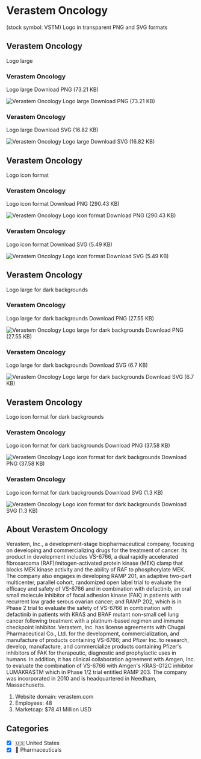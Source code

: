 # Verastem Oncology
 (stock symbol: VSTM) Logo in transparent PNG and SVG formats

## Verastem Oncology
 Logo large

### Verastem Oncology
 Logo large Download PNG (73.21 KB)

![Verastem Oncology
 Logo large Download PNG (73.21 KB)](/img/orig/VSTM_BIG-7169ab6c.png)

### Verastem Oncology
 Logo large Download SVG (16.82 KB)

![Verastem Oncology
 Logo large Download SVG (16.82 KB)](/img/orig/VSTM_BIG-fc64486c.svg)

## Verastem Oncology
 Logo icon format

### Verastem Oncology
 Logo icon format Download PNG (290.43 KB)

![Verastem Oncology
 Logo icon format Download PNG (290.43 KB)](/img/orig/VSTM-ed71915d.png)

### Verastem Oncology
 Logo icon format Download SVG (5.49 KB)

![Verastem Oncology
 Logo icon format Download SVG (5.49 KB)](/img/orig/VSTM-e21c68c6.svg)

## Verastem Oncology
 Logo large for dark backgrounds

### Verastem Oncology
 Logo large for dark backgrounds Download PNG (27.55 KB)

![Verastem Oncology
 Logo large for dark backgrounds Download PNG (27.55 KB)](/img/orig/VSTM_BIG.D-36507078.png)

### Verastem Oncology
 Logo large for dark backgrounds Download SVG (6.7 KB)

![Verastem Oncology
 Logo large for dark backgrounds Download SVG (6.7 KB)](/img/orig/VSTM_BIG.D-ad534e1b.svg)

## Verastem Oncology
 Logo icon format for dark backgrounds

### Verastem Oncology
 Logo icon format for dark backgrounds Download PNG (37.58 KB)

![Verastem Oncology
 Logo icon format for dark backgrounds Download PNG (37.58 KB)](/img/orig/VSTM.D-c308da71.png)

### Verastem Oncology
 Logo icon format for dark backgrounds Download SVG (1.3 KB)

![Verastem Oncology
 Logo icon format for dark backgrounds Download SVG (1.3 KB)](/img/orig/VSTM.D-a0dd8351.svg)

## About Verastem Oncology


Verastem, Inc., a development-stage biopharmaceutical company, focusing on developing and commercializing drugs for the treatment of cancer. Its product in development includes VS-6766, a dual rapidly accelerated fibrosarcoma (RAF)/mitogen-activated protein kinase (MEK) clamp that blocks MEK kinase activity and the ability of RAF to phosphorylate MEK. The company also engages in developing RAMP 201, an adaptive two-part multicenter, parallel cohort, randomized open label trial to evaluate the efficacy and safety of VS-6766 and in combination with defactinib, an oral small molecule inhibitor of focal adhesion kinase (FAK) in patients with recurrent low grade serous ovarian cancer; and RAMP 202, which is in Phase 2 trial to evaluate the safety of VS-6766 in combination with defactinib in patients with KRAS and BRAF mutant non-small cell lung cancer following treatment with a platinum-based regimen and immune checkpoint inhibitor. Verastem, Inc. has license agreements with Chugai Pharmaceutical Co., Ltd. for the development, commercialization, and manufacture of products containing VS-6766; and Pfizer Inc. to research, develop, manufacture, and commercialize products containing Pfizer's inhibitors of FAK for therapeutic, diagnostic and prophylactic uses in humans. In addition, it has clinical collaboration agreement with Amgen, Inc. to evaluate the combination of VS-6766 with Amgen's KRAS-G12C inhibitor LUMAKRASTM which in Phase 1/2 trial entitled RAMP 203. The company was incorporated in 2010 and is headquartered in Needham, Massachusetts.

1. Website domain: verastem.com
2. Employees: 48
3. Marketcap: $78.41 Million USD


## Categories
- [x] 🇺🇸 United States
- [x] 💊 Pharmaceuticals
